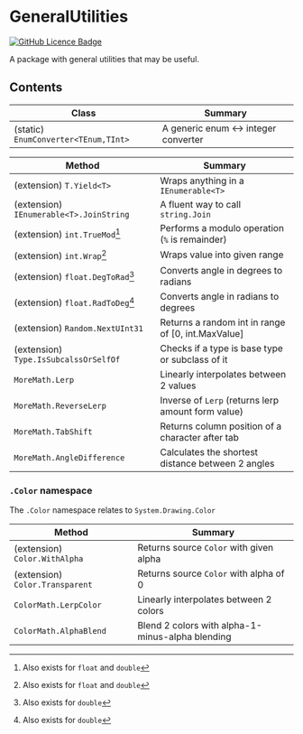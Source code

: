 # GeneralUtilities

[![GitHub Licence Badge](https://img.shields.io/github/license/Rephidock/Rephidock.GeneralUtilities)](https://github.com/Rephidock/Rephidock.GeneralUtilities/blob/main/LICENSE)

 A package with general utilities that may be useful.

## Contents



| Class                                | Summary                              |
| ------------------------------------ | ------------------------------------ |
| (static) `EnumConverter<TEnum,TInt>` | A generic enum <-> integer converter |

| Method                                  | Summary                                            |
| --------------------------------------- | -------------------------------------------------- |
| (extension) `T.Yield<T>`                | Wraps anything in a `IEnumerable<T>`               |
| (extension) `IEnumerable<T>.JoinString` | A fluent way to call `string.Join`                 |
| (extension) `int.TrueMod`[^1]           | Performs a modulo operation (`%` is remainder)     |
| (extension) `int.Wrap`[^1]              | Wraps value into given range                       |
| (extension) `float.DegToRad`[^2]        | Converts angle in degrees to radians               |
| (extension) `float.RadToDeg`[^2]        | Converts angle in radians to degrees               |
| (extension) `Random.NextUInt31`         | Returns a random int in range of [0, int.MaxValue] |
| (extension) `Type.IsSubcalssOrSelfOf`   | Checks if a type is base type or subclass of it    |
| `MoreMath.Lerp`                         | Linearly interpolates between 2 values             |
| `MoreMath.ReverseLerp`                  | Inverse of `Lerp` (returns lerp amount form value) |
| `MoreMath.TabShift`                     | Returns column position of a character after tab   |
| `MoreMath.AngleDifference`              | Calculates the shortest distance between 2 angles  |

[^1]: Also exists for `float` and `double`
[^2]: Also exists for `double`



### `.Color` namespace

The `.Color` namespace relates to `System.Drawing.Color`

| Method                          | Summary                                          |
| ------------------------------- | ------------------------------------------------ |
| (extension) `Color.WithAlpha`   | Returns source `Color` with given alpha          |
| (extension) `Color.Transparent` | Returns source `Color` with alpha of 0           |
| `ColorMath.LerpColor`           | Linearly interpolates between 2 colors           |
| `ColorMath.AlphaBlend`          | Blend 2 colors with alpha-1-minus-alpha blending |
